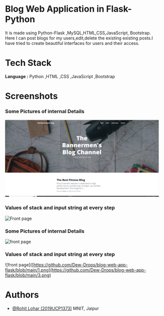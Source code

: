 
# Blog Web Application in Flask-Python

It is made using Python-Flask ,MySQL,HTML,CSS,JavaScript, Bootstrap. Here I can post blogs for my users,edit,delete the existing existing posts.I have tried to create beautiful interfaces for users and their access.
# Tech Stack

**Language :** Python ,HTML ,CSS ,JavaScript ,Bootstrap


# Screenshots
### Some Pictures of internal Details
![front page](https://github.com/Dew-Drops/blog-web-app-flask/blob/main/1.png)
### Values of stack and input string at every step
![Front page]([https://github.com/sagittariusk2/operator-Precedence-Parser/blob/main/generated_parse_tree.png?raw=true](https://github.com/Dew-Drops/blog-web-app-flask/blob/main/2.png))
### Some Pictures of internal Details
![front page]([https://github.com/Dew-Drops/blog-web-app-flask/blob/main/1.png](https://github.com/Dew-Drops/blog-web-app-flask/blob/main/3.png))
### Values of stack and input string at every step
![front page]([https://github.com/Dew-Drops/blog-web-app-flask/blob/main/1.png](https://github.com/Dew-Drops/blog-web-app-flask/blob/main/3.png)



# Authors
- [@Rohit Lohar (2019UCP1373)](https://www.linkedin.com/in/rohit-lohar-297627200/) MNIT, Jaipur

